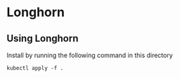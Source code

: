 # Longhorn


## Using Longhorn 
Install by running the following command in this directory

```shell
kubectl apply -f .
```